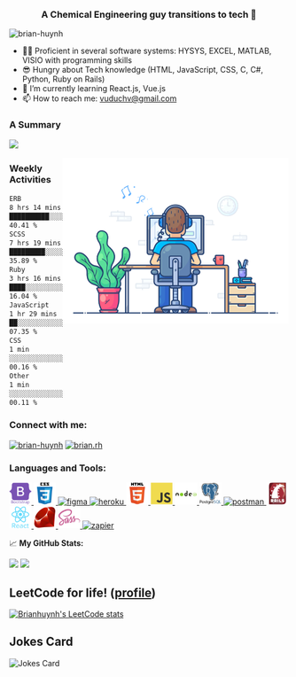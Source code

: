 <p align="center">
  <img src="https://github.com/Brianhuynh97/Brianhuynh97/blob/main/Animation.gif" alt="">
</p>

<h3 align="center">A Chemical Engineering guy transitions to tech 🤖</h3> 

<p align="left"> <img src="https://komarev.com/ghpvc/?username=brianhuynh97&label=Profile%20views&color=0e75b6&style=flat" alt="brian-huynh" /> </p>

- :man_technologist: Proficient in several software systems: HYSYS, EXCEL, MATLAB, VISIO with programming skills
- :sunglasses: Hungry about Tech knowledge (HTML, JavaScript, CSS, C, C#, Python, Ruby on Rails)
- 🌱 I’m currently learning React.js, Vue.js 
- 📫 How to reach me: vuduchv@gmail.com

### A Summary
![](https://github-profile-summary-cards.vercel.app/api/cards/profile-details?username=brianhuynh97&theme=vue)

<img align="right" alt="GIF" src="coding.gif" width="408" height="300" />

### Weekly Activities

<!--START_SECTION:waka-->

```text
ERB          8 hrs 14 mins   ██████████░░░░░░░░░░░░░░░   40.41 %
SCSS         7 hrs 19 mins   █████████░░░░░░░░░░░░░░░░   35.89 %
Ruby         3 hrs 16 mins   ████░░░░░░░░░░░░░░░░░░░░░   16.04 %
JavaScript   1 hr 29 mins    ██░░░░░░░░░░░░░░░░░░░░░░░   07.35 %
CSS          1 min           ░░░░░░░░░░░░░░░░░░░░░░░░░   00.16 %
Other        1 min           ░░░░░░░░░░░░░░░░░░░░░░░░░   00.11 %
```

<!--END_SECTION:waka-->

<h3 align="left">Connect with me:</h3>
<p align="left">
<a href="https://www.linkedin.com/in/brian-huynh-a2404a179/" target="blank"><img align="center" src="https://raw.githubusercontent.com/rahuldkjain/github-profile-readme-generator/master/src/images/icons/Social/linked-in-alt.svg" alt="brian-huynh" height="30" width="40" /></a>
<a href="https://www.instagram.com/ibrianhuynh/" target="blank"><img align="center" src="https://raw.githubusercontent.com/rahuldkjain/github-profile-readme-generator/master/src/images/icons/Social/instagram.svg" alt="brian.rh" height="30" width="40" /></a>
</p>

<h3 align="left">Languages and Tools:</h3>
<p align="left"> <a href="https://getbootstrap.com" target="_blank"> <img src="https://raw.githubusercontent.com/devicons/devicon/master/icons/bootstrap/bootstrap-plain-wordmark.svg" alt="bootstrap" width="40" height="40"/> </a> <a href="https://www.w3schools.com/css/" target="_blank"> <img src="https://raw.githubusercontent.com/devicons/devicon/master/icons/css3/css3-original-wordmark.svg" alt="css3" width="40" height="40"/> </a> <a href="https://www.figma.com/" target="_blank"> <img src="https://www.vectorlogo.zone/logos/figma/figma-icon.svg" alt="figma" width="40" height="40"/> </a> <a href="https://heroku.com" target="_blank"> <img src="https://www.vectorlogo.zone/logos/heroku/heroku-icon.svg" alt="heroku" width="40" height="40"/> </a> <a href="https://www.w3.org/html/" target="_blank"> <img src="https://raw.githubusercontent.com/devicons/devicon/master/icons/html5/html5-original-wordmark.svg" alt="html5" width="40" height="40"/> </a> <a href="https://developer.mozilla.org/en-US/docs/Web/JavaScript" target="_blank"> <img src="https://raw.githubusercontent.com/devicons/devicon/master/icons/javascript/javascript-original.svg" alt="javascript" width="40" height="40"/> </a> <a href="https://nodejs.org" target="_blank"> <img src="https://raw.githubusercontent.com/devicons/devicon/master/icons/nodejs/nodejs-original-wordmark.svg" alt="nodejs" width="40" height="40"/> </a> <a href="https://www.postgresql.org" target="_blank"> <img src="https://raw.githubusercontent.com/devicons/devicon/master/icons/postgresql/postgresql-original-wordmark.svg" alt="postgresql" width="40" height="40"/> </a> <a href="https://postman.com" target="_blank"> <img src="https://www.vectorlogo.zone/logos/getpostman/getpostman-icon.svg" alt="postman" width="40" height="40"/> </a> <a href="https://rubyonrails.org" target="_blank"> <img src="https://raw.githubusercontent.com/devicons/devicon/master/icons/rails/rails-original-wordmark.svg" alt="rails" width="40" height="40"/> </a> <a href="https://reactjs.org/" target="_blank"> <img src="https://raw.githubusercontent.com/devicons/devicon/master/icons/react/react-original-wordmark.svg" alt="react" width="40" height="40"/> </a> <a href="https://www.ruby-lang.org/en/" target="_blank"> <img src="https://raw.githubusercontent.com/devicons/devicon/master/icons/ruby/ruby-original.svg" alt="ruby" width="40" height="40"/> </a> <a href="https://sass-lang.com" target="_blank"> <img src="https://raw.githubusercontent.com/devicons/devicon/master/icons/sass/sass-original.svg" alt="sass" width="40" height="40"/> </a> <a href="https://zapier.com" target="_blank"> <img src="https://www.vectorlogo.zone/logos/zapier/zapier-icon.svg" alt="zapier" width="40" height="40"/> </a> </p>


📈 **My GitHub Stats:**

<p>
  <img height="180em" src="https://github-readme-stats.vercel.app/api?username=brianhuynh97&show_icons=true&hide_border=true&&count_private=true&include_all_commits=true" />
  <img height="180em" src="https://github-readme-stats.vercel.app/api/top-langs/?username=brianhuynh97&exclude_repo=KNN-Image-Classification&show_icons=true&hide_border=true&layout=compact&langs_count=8"/>
</p>

## LeetCode for life! ([profile](https://leetcode.com/brianhuynh1503))
[![Brianhuynh's LeetCode stats](https://leetcode-stats-six.vercel.app/api?username=brianhuynh1503)](https://github.com/KnlnKS/leetcode-stats)

<!-- Markdown -->

## Jokes Card
<img src="https://readme-jokes.vercel.app/api?hideBorder&theme=buefy" alt="Jokes Card" />
